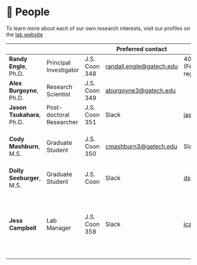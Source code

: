 # 🙋 People

To learn more about each of our own research interests, visit our profiles on the [lab website](https://englelab.gatech.edu/people)

<table data-view="cards"><thead><tr><th></th><th></th><th></th><th>Preferred contact</th><th>Other contact</th><th>Responsibilities</th></tr></thead><tbody><tr><td><strong>Randy Engle</strong>, Ph.D.</td><td>Principal Investigator</td><td>J.S. Coon 348</td><td><a href="mailto:randall.engle@gatech.edu">randall.engle@gatech.edu</a></td><td>404-644-8152 <br>(Feel free to call at any time regarding lab issues)</td><td></td></tr><tr><td><strong>Alex Burgoyne</strong>, Ph.D.</td><td>Research Scientist</td><td>J.S. Coon 349</td><td><a href="mailto:aburgoyne3@gatech.edu">aburgoyne3@gatech.edu</a></td><td></td><td></td></tr><tr><td><strong>Jason Tsukahara</strong>, Ph.D.</td><td>Post-doctoral Researcher</td><td>J.S. Coon 351</td><td>Slack</td><td><a href="mailto:jason.tsukahara@gatech.edu">jason.tsukahara@gatech.edu</a></td><td><mark style="color:green;">Time Approver; Website Manager</mark></td></tr><tr><td><strong>Cody Mashburn</strong>, M.S.</td><td>Graduate Student</td><td>J.S. Coon 350</td><td><a href="mailto:cmashburn3@gatech.edu">cmashburn3@gatech.edu</a></td><td>Slack</td><td><mark style="color:green;">Hiring and Onboarding; Task Downloads Manager</mark></td></tr><tr><td><strong>Dolly Seeburger</strong>, M.S.</td><td>Graduate Student</td><td>J.S. Coon </td><td>Slack</td><td><a href="mailto:dseeburger3@gatech.edu">dseeburger3@gatech.edu</a></td><td></td></tr><tr><td><strong>Jess Campbell</strong></td><td>Lab Manager</td><td>J.S. Coon 358</td><td>Slack</td><td><a href="mailto:jcampbell305@gatech.edu">jcampbell305@gatech.edu</a></td><td><mark style="color:green;">Main RA Supervisor; Training and Managing of RAs; General Lab Management (she holds this place together!)</mark></td></tr></tbody></table>

